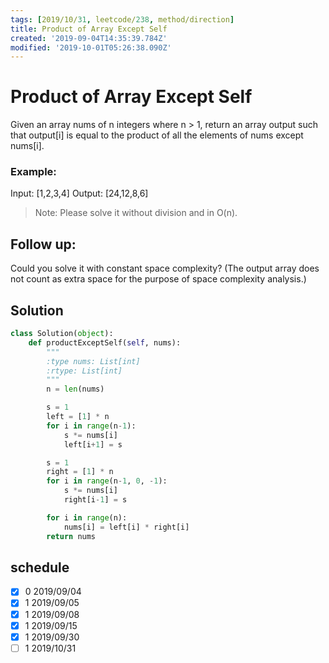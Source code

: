 ```yaml
---
tags: [2019/10/31, leetcode/238, method/direction]
title: Product of Array Except Self
created: '2019-09-04T14:35:39.784Z'
modified: '2019-10-01T05:26:38.090Z'
---
```


# Product of Array Except Self

Given an array nums of n integers where n > 1,  return an array output such that output[i] is equal to the product of all the elements of nums except nums[i].

### Example:

Input:  [1,2,3,4]
Output: [24,12,8,6]

> Note: Please solve it without division and in O(n).

## Follow up:

Could you solve it with constant space complexity? (The output array does not count as extra space for the purpose of space complexity analysis.)

## Solution

```python
class Solution(object):
    def productExceptSelf(self, nums):
        """
        :type nums: List[int]
        :rtype: List[int]
        """
        n = len(nums)

        s = 1
        left = [1] * n
        for i in range(n-1):
            s *= nums[i]
            left[i+1] = s

        s = 1
        right = [1] * n
        for i in range(n-1, 0, -1):
            s *= nums[i]
            right[i-1] = s

        for i in range(n):
            nums[i] = left[i] * right[i]
        return nums
```


## schedule

* [x] 0 2019/09/04
* [x] 1 2019/09/05
* [x] 1 2019/09/08
* [x] 1 2019/09/15
* [x] 1 2019/09/30
* [ ] 1 2019/10/31
